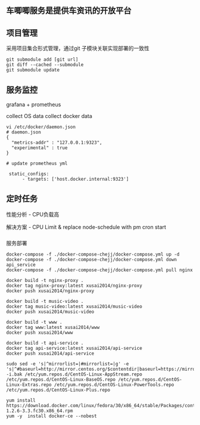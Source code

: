 
## 车唧唧服务是提供车资讯的开放平台

## 项目管理

采用项目集合形式管理，通过git 子模块关联实现部署的一致性
```shell
git submodule add [git url]
git diff --cached --submodule
git submodule update
```

## 服务监控
grafana + prometheus

collect OS data
collect docker data

```shell
vi /etc/docker/daemon.json
# daemon.json
{
  "metrics-addr" : "127.0.0.1:9323",
  "experimental" : true
}

# update prometheus yml

 static_configs:
      - targets: ['host.docker.internal:9323']

```

## 定时任务

性能分析 - CPU负载高

解决方案 - CPU Limit & replace node-schedule with pm cron start



###
服务部署
```shell
docker-compose -f ./docker-compose-chejj/docker-compose.yml up -d
docker-compose -f ./docker-compose-chejj/docker-compose.yml down api_service
docker-compose -f ./docker-compose-chejj/docker-compose.yml pull nginx

```


```shell
docker build -t nginx-proxy .
docker tag nginx-proxy:latest xusai2014/nginx-proxy
docker push xusai2014/nginx-proxy

docker build -t music-video .
docker tag music-video:latest xusai2014/music-video
docker push xusai2014/music-video

docker build -t www .
docker tag www:latest xusai2014/www
docker push xusai2014/www

docker build -t api-service .
docker tag api-service:latest xusai2014/api-service
docker push xusai2014/api-service
```

```
sudo sed -e 's|^mirrorlist=|#mirrorlist=|g' -e 's|^#baseurl=http://mirror.centos.org/$contentdir|baseurl=https://mirrors.ustc.edu.cn/centos|g' -i.bak /etc/yum.repos.d/CentOS-Linux-AppStream.repo /etc/yum.repos.d/CentOS-Linux-BaseOS.repo /etc/yum.repos.d/CentOS-Linux-Extras.repo /etc/yum.repos.d/CentOS-Linux-PowerTools.repo /etc/yum.repos.d/CentOS-Linux-Plus.repo

yum install https://download.docker.com/linux/fedora/30/x86_64/stable/Packages/containerd.io-1.2.6-3.3.fc30.x86_64.rpm
yum -y  install docker-ce --nobest
```

